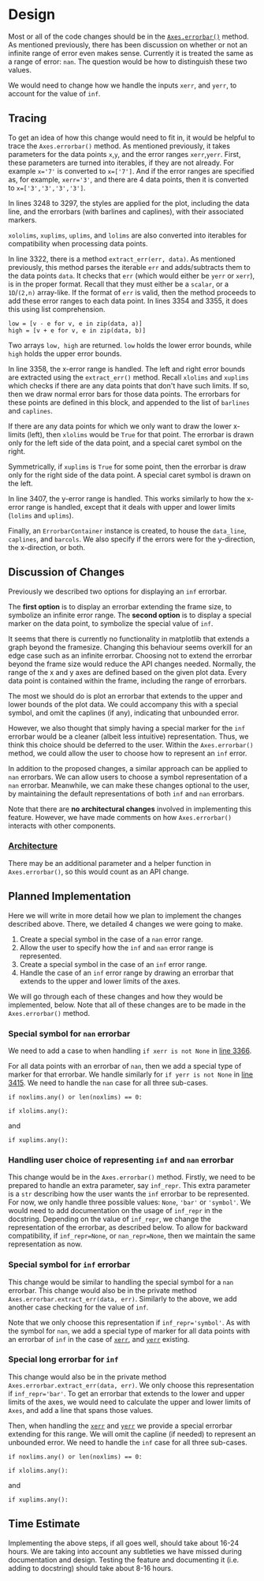 # Design

Most or all of the code changes should be in the [`Axes.errorbar()`](https://github.com/matplotlib/matplotlib/blob/master/lib/matplotlib/axes/_axes.py#L3086) method. As mentioned previously, there has been discussion on whether or not an infinite range of error even makes sense. Currently it is treated the same as a range of error: `nan`. The question would be how to distinguish these two values.

We would need to change how we handle the inputs `xerr`, and `yerr`, to account for the value of `inf`.

## Tracing ##

To get an idea of how this change would need to fit in, it would be helpful to trace the `Axes.errorbar()` method. As mentioned previously, it takes parameters for the data points `x`,`y`, and the error ranges `xerr`,`yerr`. First, these parameters are turned into iterables, if they are not already. For example `x='7'` is converted to `x=['7']`. And if the error ranges are specified as, for example, `xerr='3'`, and there are 4 data points, then it is converted to `x=['3','3','3','3']`. 

In lines 3248 to 3297, the styles are applied for the plot, including the data line, and the errorbars (with barlines and caplines), with their associated markers. 

`xololims`, `xuplims`, `uplims`, and `lolims` are also converted into iterables for compatibility when processing data points.

In line 3322, there is a method `extract_err(err, data)`. As mentioned previously, this method parses the iterable `err` and adds/subtracts them to the data points `data`. It checks that `err` (which would either be `yerr` or `xerr`), is in the proper format. Recall that they must either be a `scalar`, or a `1D`/`(2,n)` array-like. If the format of `err` is valid, then the method proceeds to add these error ranges to each data point. In lines 3354 and 3355, it does this using list comprehension.

```
low = [v - e for v, e in zip(data, a)]
high = [v + e for v, e in zip(data, b)]
```

Two arrays `low, high` are returned. `low` holds the lower error bounds, while `high` holds the upper error bounds.

In line 3358, the x-error range is handled. The left and right error bounds are extracted using the `extract_err()` method. Recall `xlolims` and `xuplims` which checks if there are any data points that don't have such limits. If so, then we draw normal error bars for those data points. The errorbars for these points are defined in this block, and appended to the list of `barlines` and `caplines`.

If there are any data points for which we only want to draw the lower x-limits (left), then `xlolims` would be `True` for that point. The errorbar is drawn only for the left side of the data point, and a special caret symbol on the right.

Symmetrically, if `xuplims` is `True` for some point, then the errorbar is draw only for the right side of the data point. A special caret symbol is drawn on the left. 

In line 3407, the y-error range is handled. This works similarly to how the x-error range is handled, except that it deals with upper and lower limits (`lolims` and `uplims`).

Finally, an `ErrorbarContainer` instance is created, to house the `data_line`, `caplines`, and `barcols`. We also specify if the errors were for the y-direction, the x-direction, or both.

## Discussion of Changes ##

Previously we described two options for displaying an `inf` errorbar.

The **first option** is to display an errorbar extending the frame size, to symbolize an infinite error range. The **second option** is to display a special marker on the data point, to symbolize the special value of `inf`.

It seems that there is currently no functionality in matplotlib that extends a graph beyond the framesize. Changing this behaviour seems overkill for an edge case such as an infinite errorbar. Choosing not to extend the errorbar beyond the frame size would reduce the API changes needed. Normally, the range of the x and y axes are defined based on the given plot data. Every data point is contained within the frame, including the range of errorbars.

The most we should do is plot an errorbar that extends to the upper and lower bounds of the plot data. We could accompany this with a special symbol, and omit the caplines (if any), indicating that unbounded error. 

However, we also thought that simply having a special marker for the `inf` errorbar would be a cleaner (albeit less intuitive) representation. Thus, we think this choice should be deferred to the user. Within the `Axes.errorbar()` method, we could allow the user to choose how to represent an `inf` error. 

In addition to the proposed changes, a similar approach can be applied to `nan` errorbars. We can allow users to choose a symbol representation of a `nan` errorbar. Meanwhile, we can make these changes optional to the user, by maintaining the default representations of both `inf` and `nan` errorbars.

Note that there are **no architectural changes** involved in implementing this feature. However, we have made comments on how `Axes.errorbar()` interacts with other components.

### [Architecture](./architecture.md) ###

There may be an additional parameter and a helper function in `Axes.errorbar()`, so this would count as an API change.

## Planned Implementation ##

Here we will write in more detail how we plan to implement the changes described above. There, we detailed 4 changes we were going to make.

1. Create a special symbol in the case of a `nan` error range.
2. Allow the user to specify how the `inf` and `nan` error range is represented.
3. Create a special symbol in the case of an `inf` error range.
4. Handle the case of an `inf` error range by drawing an errorbar that extends to the upper and lower limits of the axes.

We will go through each of these changes and how they would be implemented, below. Note that all of these changes are to be made in the `Axes.errorbar()` method.

### Special symbol for `nan` errorbar ###

We need to add a case to when handling `if xerr is not None` in [line 3366](https://github.com/matplotlib/matplotlib/blob/master/lib/matplotlib/axes/_axes.py#L3366). 

For all data points with an errorbar of `nan`, then we add a special type of marker for that errorbar. We handle similarly for `if yerr is not None` in [line 3415](https://github.com/matplotlib/matplotlib/blob/master/lib/matplotlib/axes/_axes.py#L3415). 
We need to handle the `nan` case for all three sub-cases.

```
if noxlims.any() or len(noxlims) == 0:
```
```
if xlolims.any():
```
and
```
if xuplims.any():
```

### Handling user choice of representing `inf` and `nan` errorbar ###

This change would be in the `Axes.errorbar()` method. Firstly, we need to be prepared to handle an extra parameter, say `inf_repr`. This extra parameter is a `str` describing how the user wants the `inf` errorbar to be represented. For now, we only handle three possible values: `None`, `'bar'` or `'symbol'`. We would need to add documentation on the usage of `inf_repr` in the docstring. Depending on the value of `inf_repr`, we change the representation of the errorbar, as described below. To allow for backward compatibility, if `inf_repr=None`, or `nan_repr=None`, then we maintain the same representation as now.   

### Special symbol for `inf` errorbar ###

This change would be similar to handling the special symbol for a `nan` errorbar. This change would also be in the private method `Axes.errorbar.extract_err(data, err)`. Similarly to the above, we add another case checking for the value of `inf`.

Note that we only choose this representation if `inf_repr='symbol'`. As with the symbol for `nan`, we add a special type of marker for all data points with an errorbar of `inf` in the case of [`xerr`](https://github.com/matplotlib/matplotlib/blob/master/lib/matplotlib/axes/_axes.py#L3366), and [`yerr`](https://github.com/matplotlib/matplotlib/blob/master/lib/matplotlib/axes/_axes.py#L3415) existing.

### Special long errorbar for `inf` ###

This change would also be in the private method `Axes.errorbar.extract_err(data, err)`. We only choose this representation if `inf_repr='bar'`. To get an errorbar that extends to the lower and upper limits of the axes, we would need to calculate the upper and lower limits of `Axes`, and add a line that spans those values.

Then, when handling the [`xerr`](https://github.com/matplotlib/matplotlib/blob/master/lib/matplotlib/axes/_axes.py#L3366) and [`yerr`](https://github.com/matplotlib/matplotlib/blob/master/lib/matplotlib/axes/_axes.py#L3415) we provide a special errorbar extending for this range. We will omit the capline (if needed) to represent an unbounded error.
We need to handle the `inf` case for all three sub-cases.

```
if noxlims.any() or len(noxlims) == 0:
```
```
if xlolims.any():
```
and
```
if xuplims.any():
```

## Time Estimate

Implementing the above steps, if all goes well, should take about 16-24 hours. We are taking into account any subtleties we have missed during documentation and design. Testing the feature and documenting it (i.e. adding to docstring) should take about 8-16 hours.